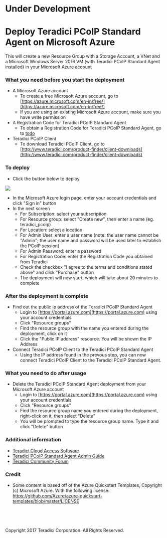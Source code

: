 # Under Development

# Deploy Teradici PCoIP Standard Agent on Microsoft Azure

This will create a new Resource Group with a Storage Account, a VNet and a Microsoft Windows Server 2016 VM (with Teradici PCoIP Standard Agent installed) in your Microsoft Azure account

### What you need before you start the deployment

- A Microsoft Azure account
    * To create a free Microsoft Azure account, go to [https://azure.microsoft.com/en-in/free/](https://azure.microsoft.com/en-in/free/)
	* If you are using an existing Microsoft Azure account, make sure you have write permission
- A Registration Code for Teradici PCoIP Standard Agent
    * To obtain a Registration Code for Teradici PCoIP Standard Agent, go to [todo](todo)
- Teradici PCoIP Client
    * To download Teradici PCoIP Client, go to [http://www.teradici.com/product-finder/client-downloads](http://www.teradici.com/product-finder/client-downloads)	

### To deploy

- Click the button below to deploy

<a target="_blank" href="https://portal.azure.com/#create/Microsoft.Template/uri/https%3A%2F%2Fteamthunder.blob.core.windows.net%2Finternal-testing%2Fdeployments%2Fmaster%2Fazure%2Fsa%2Fazuredeploy.json">
    <img src="http://azuredeploy.net/deploybutton.png"/>
</a>

- In the Microsoft Azure login page, enter your account credentials and click "Sign in" button
- In the next screen
    * For Subscription: select your subscription
	* For Resource group: select "Create new", then enter a name (eg. teradici_pcoip)
	* For Location: select a location
	* For Admin User: enter a user name (note: the user name cannot be "Admin"; the user name and password will be used later to establish the PCoIP session)
	* For Admin Password: enter a password
	* For Registration Code: enter the Registration Code you obtained from Teradici
	* Check the checkbox "I agree to the terms and conditions stated above" and click "Purchase" button
	* The deployment will now start, which will take about 20 minutes to complete
	
### After the deployment is complete

- Find out the public ip address of the Teradici PCoIP Standard Agent
    * Login to [https://portal.azure.com](https://portal.azure.com) using your account credentials
	* Click "Resource groups"
	* Find the resource group with the name you entered during the deployment, click on it
	* Click the "Public IP address" resource. You will be shown the IP Address	
- Connect Teradici PCoIP Client to the Teradici PCoIP Standard Agent
	* Using the IP address found in the prevous step, you can now connect Teradici PCoIP Client to the Teradici PCoIP Standard Agent.

### What you need to do after usage

- Delete the Teradici PCoIP Standard Agent deployment from your Microsoft Azure account
    * Login to [https://portal.azure.com](https://portal.azure.com) using your account credentials
    * Click "Resource groups"
    * Find the resource group name you entered during the deployment, right-click on it, then select "Delete"
    * You will be prompted to type the resource group name. Type it and click "Delete" button

### Additional information
  * [Teradici Cloud Access Software](http://www.teradici.com/products-and-solutions/pcoip-products/cloud-access-software)
  * [Teradici PCoIP Standard Agent Admin Guide](http://www.teradici.com/web-help/ter1505006/2.6/)
  * [Teradici Community Forum](https://communities.teradici.com/)
  
### Credit
  * Some content is based off of the Azure Quickstart Templates, Copyright (c) Microsoft Azure. With the following license: https://github.com/Azure/azure-quickstart-templates/blob/master/LICENSE

  
<p>&nbsp;</p>
<p>&nbsp;</p>
Copyright 2017 Teradici Corporation. All Rights Reserved.